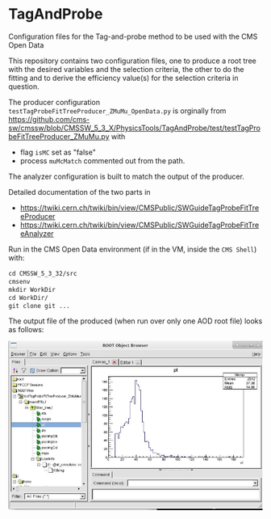 # TagAndProbe
Configuration files for the Tag-and-probe method to be used with the CMS Open Data

This repository contains two configuration files, one to produce a root tree with the desired variables and the selection criteria, the other to do the fitting and to derive the efficiency value(s) for the selection criteria in question.

The producer configuration `testTagProbeFitTreeProducer_ZMuMu_OpenData.py` is orginally from https://github.com/cms-sw/cmssw/blob/CMSSW_5_3_X/PhysicsTools/TagAndProbe/test/testTagProbeFitTreeProducer_ZMuMu.py with 
 - flag `isMC` set as "false" 
 - process `muMcMatch` commented out from the path.

The analyzer configuration is built to match the output of the producer. 

Detailed documentation of the two parts in
- https://twiki.cern.ch/twiki/bin/view/CMSPublic/SWGuideTagProbeFitTreeProducer
- https://twiki.cern.ch/twiki/bin/view/CMSPublic/SWGuideTagProbeFitTreeAnalyzer

Run in the CMS Open Data environment (if in the VM, inside the `CMS Shell`) with:

```
cd CMSSW_5_3_32/src
cmsenv       
mkdir WorkDir
cd WorkDir/
git clone git ...
```

The output file of the produced (when run over only one AOD root file) looks as follows:

![](fittercontent.JPG)
